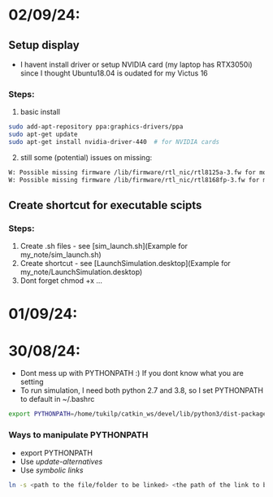 # 02/09/24:
## Setup display
- I havent install driver or setup NVIDIA card (my laptop has RTX3050i) since I thought Ubuntu18.04 is oudated for my Victus 16

### Steps:
1. basic install
```bash
sudo add-apt-repository ppa:graphics-drivers/ppa
sudo apt-get update
sudo apt-get install nvidia-driver-440  # for NVIDIA cards
```
2. still some (potential) issues on missing:
```bash
W: Possible missing firmware /lib/firmware/rtl_nic/rtl8125a-3.fw for module r8169
W: Possible missing firmware /lib/firmware/rtl_nic/rtl8168fp-3.fw for module r8169
```

## Create shortcut for executable scipts
### Steps:
1. Create .sh files - see [sim_launch.sh](Example for my_note/sim_launch.sh)
2. Create shortcut - see [LaunchSimulation.desktop](Example for my_note/LaunchSimulation.desktop)
3. Dont forget chmod +x ...

# 01/09/24:
##

# 30/08/24:
- Dont mess up with PYTHONPATH :) If you dont know what you are setting
- To run simulation, I need both python 2.7 and 3.8, so I set PYTHONPATH to default in ~/.bashrc
```bash
export PYTHONPATH=/home/tukilp/catkin_ws/devel/lib/python3/dist-packages:/opt/ros/melodic/lib/python2.7/dist-packages:$PYTHONPATH
```

### Ways to manipulate PYTHONPATH
- export PYTHONPATH
- Use *update-alternatives*
- Use *symbolic links*
```bash
ln -s <path to the file/folder to be linked> <the path of the link to be created>
```


